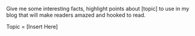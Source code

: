 Give me some interesting facts, highlight points about [topic] to use in my blog that will make readers amazed and hooked to read.

Topic = [Insert Here]
